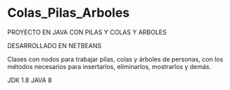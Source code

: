 # Colas_Pilas_Arboles

PROYECTO EN JAVA CON PILAS Y COLAS Y ARBOLES

DESARROLLADO EN NETBEANS

Clases con nodos para trabajar pilas, colas y árboles de personas, con los métodos necesarios para insertarlos, eliminarlos, mostrarlos y demás.

JDK 1.8 JAVA 8
